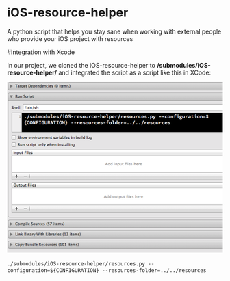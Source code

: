 iOS-resource-helper
===================

A python script that helps you stay sane when working with external people who provide your iOS project with resources

#Integration with Xcode

In our project, we cloned the iOS-resource-helper to **/submodules/iOS-resource-helper/** and integrated the script as a script like this in XCode:

![image](documentation/sample_XCode_integration.png)

	./submodules/iOS-resource-helper/resources.py --configuration=${CONFIGURATION} --resources-folder=../../resources
